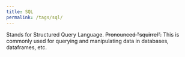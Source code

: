 ```yaml
---
title: SQL
permalink: /tags/sql/
---
```


Stands for Structured Query Language. ~~Pronounced "squirrel".~~ This is commonly used for querying and manipulating data in databases, dataframes, etc.
